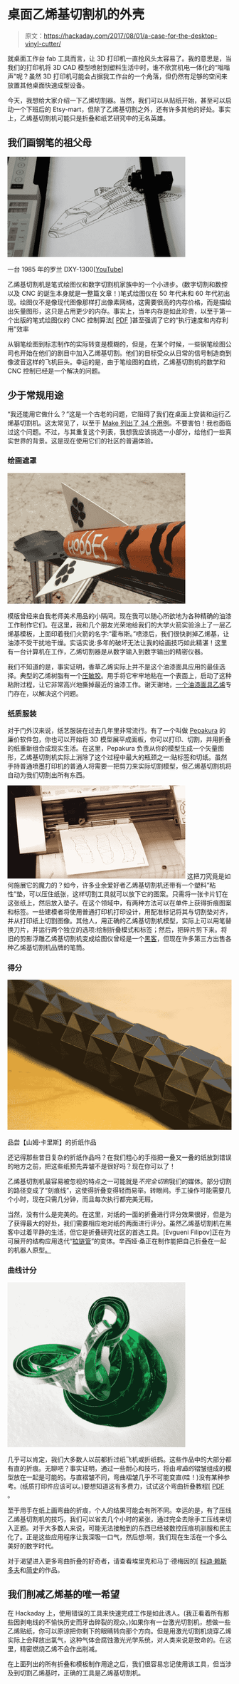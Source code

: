 # 桌面乙烯基切割机的外壳

> 原文：<https://hackaday.com/2017/08/01/a-case-for-the-desktop-vinyl-cutter/>

就桌面工作台 fab 工具而言，让 3D 打印机一直抢风头太容易了。我的意思是，当我们的打印机将 3D CAD 模型喷射到塑料生活中时，谁不欣赏机电一体化的“嗡嗡声”呢？虽然 3D 打印机可能会占据我工作台的一个角落，但仍然有足够的空间来放置其他桌面快速成型设备。

今天，我想给大家介绍一下乙烯切割器。当然，我们可以从贴纸开始，甚至可以启动一个下班后的 Etsy-mart，但除了乙烯基切割之外，还有许多其他的好处。事实上，乙烯基切割机可能只是折叠和纸艺研究中的无名英雄。

## 我们画钢笔的祖父母

[![](img/6595fb3dccbde3289728d94a441f92f5.png)](https://hackaday.com/wp-content/uploads/2017/08/roland-dxy-1300-pen-plotter-drawing-the-autocad-space-shuttle-dwg-from-1985-izip0cqhofymp4-shot0001.jpg) 

一台 1985 年的罗兰 DXY-1300[[YouTube](https://www.youtube.com/watch?v=iziP0cQhOFY)]

乙烯基切割机是笔式绘图仪和数字切割机家族中的一个小进步。(数字切割和数控以及 CNC 的诞生本身就是一整篇文章！)笔式绘图仪在 50 年代末和 60 年代初出现。绘图仪不是像现代图像那样打出像素网格，这需要很高的内存价格，而是描绘出矢量图形，这只是占用更少的内存。事实上，当年内存是如此珍贵，以至于第一个出版的笔式绘图仪的 CNC 控制算法[ [PDF](https://pdfs.semanticscholar.org/c443/c0b5f74f75d87193bc373cdc5b0b61cf28fd.pdf) ]甚至强调了它的“执行速度和内存利用”效率

从钢笔绘图到标志制作的实际转变是模糊的，但是，在某个时候，一些钢笔绘图公司也开始在他们的剧目中加入乙烯基切割。他们的目标受众从日常的信号制造商到像波音这样的飞机巨头。幸运的是，由于笔绘图的血统，乙烯基切割机的数学和 CNC 控制已经是一个解决的问题。

## 少于常规用途

“我还能用它做什么？”这是一个古老的问题，它阻碍了我们在桌面上安装和运行乙烯基切割机。这太常见了，以至于 [Make 列出了 34 个用例](http://makezine.com/2015/12/15/34-things-didnt-realize-can-vinyl-cutter/)。不要害怕！我也面临过这个问题。不过，与其重复这个列表，我想我应该挑选一小部分，给他们一些真实世界的背景。这是现在使用它们的社区的普遍体验。

### 绘画遮罩

![](img/f2d91b6e56a43050157a8d14388e590a.png)

模版曾经来自我老师美术用品的小隔间。现在我可以随心所欲地为各种精确的油漆工作制作它们。在这里，我和几个朋友光荣地给我们的大学火箭实验涂上了一层乙烯基模板，上面印着我们火箭的名字:“霍布斯。”喷漆后，我们很快剥掉乙烯基，让油漆不受干扰地干燥。实话实说:多年的破坏无法让我的绘画技巧如此精湛！这里有一台计算机在工作，乙烯切割器是从数字输入到数字输出的精密仪器。

我们不知道的是，事实证明，香草乙烯实际上并不是这个油漆面具应用的最佳选择。典型的乙烯树脂有一个[压敏胶](http://hingstssignpost.blogspot.com/2014/04/pressure-sensitives-101-made-easier.html)。用手将它牢牢地粘在一个表面上，启动了这种粘附过程，让它非常高兴地撕掉最近的油漆工作。谢天谢地，[一个油漆面具乙烯](http://www.uscutter.com/ORAMASK-813-Paint-Mask-Stencil?utm_source=google&utm_medium=cpc&adpos=1o1&scid=scplp300&sc_intid=300&gclid=EAIaIQobChMIkN_y95Kh1QIV1D2BCh3z8wTgEAQYASABEgLvFfD_BwE)专门存在，以解决这个问题。

### 纸质服装

对于门外汉来说，纸艺服装在过去几年里非常流行。有了一个叫做 [Pepakura](http://www.tamasoft.co.jp/pepakura-en/) 的廉价软件包，你也可以开始将 3D 模型展平成面板，你可以打印、切割，并用折叠的纸重新组合成现实生活。在这里，Pepakura 负责从你的模型生成一个矢量图形，乙烯基切割机实际上消除了这个过程中最大的瓶颈之一:贴标签和切纸。虽然手持普通喷墨打印机的普通人将需要一把剪刀来实际切割模型，但乙烯基切割机将自动为我们切割出所有东西。

[![](img/7e0347e9b6937dd945c933a0221f99c9.png)](https://hackaday.com/wp-content/uploads/2017/08/pepakura_silhouette_bright.png) 这把刀究竟是如何施展它的魔力的？如今，许多业余爱好者乙烯基切割机还带有一个塑料“粘性”垫，可以压住纸张，这样切割工具就可以放下它的图案。只需将一张卡片钉在这张纸上，然后放入垫子。在这个领域中，有两种方法可以在单件上获得折痕图案和标签。一些建模者将使用普通打印机打印设计，用配准标记将其与切割垫对齐，并从打印纸上切割图像。其他人，用正确的乙烯基切割机模型，实际上可以用笔替换刀片，并运行两个独立的选项:绘制折叠模式和标签；然后，把碎片剪下来。将旧的剪影浮雕乙烯基切割机变成绘图仪曾经是一个[黑客](http://www.blackandwhiteobsession.com/2014/01/Silhouette-Pen-Holder-Blade-Hack-Tutorial.html)，但现在许多第三方出售各种乙烯基切割机品牌的笔筒。

### 得分

![](img/b38be718ae762e0973a6f2eb1c738e77.png)

品尝【山姆·卡里斯】的折纸作品

还记得那些昔日复杂的折纸作品吗？在我们粗心的手指把一叠又一叠的纸放到错误的地方之前，把这些纸预先弄皱不是很好吗？现在你可以了！

乙烯基切割机最容易被忽视的特点之一可能就是*不完全切割*我们的媒体。部分切割的路径变成了“刻痕线”，这使得折叠变得轻而易举。转眼间。手工操作可能需要几个小时，现在只需几分钟，而且每次执行都完美无瑕。

当然，没有什么是完美的。在这里，对纸的一面的折叠进行评分效果很好，但是为了获得最大的好处，我们需要相应地对纸的两面进行评分。虽然乙烯基切割机在黑客中过着平静的生活，但它是折叠研究社区的首选工具。[Evgueni Filipov]正在为可展开的结构应用迭代“[拉链管](https://www.youtube.com/watch?v=UA__bXPRdhw)”的变体。辛西娅·桑正在制作能把自己折叠在一起的机器人原型[。](https://www.youtube.com/watch?v=3G8xyb0xGqY)

### 曲线计分

[![](img/bf64bc13cbbc0dc84eb7e6a4a5c7dae2.png)](https://hackaday.com/wp-content/uploads/2017/08/abstruse_puerility_bright.png)

几乎可以肯定，我们大多数人以前都折过纸飞机或折纸鹤。这些作品中的大部分都有直的折痕。无聊吧？事实证明，通过一些耐心和技巧，将由*弯曲的*褶皱组成的模型放在一起是可能的。与直褶皱不同，弯曲褶皱几乎不可能变直(哇！)没有某种参考。(纸质打印件应该可以。)要想知道这有多费力，试试这个弯曲折叠教程[ [PDF](http://api.ning.com/files/*whl3J3XpWRC7h8SRsJblFG13bo2taISkq5IeBzeNrQwtOTtjhPGxaCoN8jBv8GBfxQNY*WdP8Goqo-XN*-T2Kh07N9GGUep/curvedfolding.pdf) 。

至于用手在纸上画弯曲的折痕，个人的结果可能会有所不同。幸运的是，有了压线乙烯基切割机的技巧，我们可以省去几个小时的紧张，通过完全去除手工压线来切入正题。对于大多数人来说，可能无法接触到的东西已经被数控压痕机驯服和民主化了。正是这些应用程序让我深吸一口气，然后想:啊，我们现在生活在一个多么美好的数字时代。

对于渴望进入更多弯曲折叠的好奇者，请查看埃里克和马丁·德梅因的[ [科迪·赖斯多夫](https://crumpledcortex.com/instructions/)和[简史](http://erikdemaine.org/curved/history/)的作品。

## 我们削减乙烯基的唯一希望

在 Hackaday 上，使用错误的工具来快速完成工作是如此诱人。(我正看着所有那些因剥电线的不愉快历史而牙齿碎裂的观众。)如果你有一台激光切割机，想做一些乙烯贴纸，你可以原谅把你剩下的眼睛转向那个方向。但是用激光切割机烧穿乙烯实际上会释放出氯气，这种气体会腐蚀激光光学系统，对人类来说是致命的。在这里，精密燃烧乙烯不会作出削减。

在上面列出的所有折叠和模板制作用途之后，我们很容易忘记使用该工具，但当涉及到切割乙烯基时，正确的工具是乙烯基切割机。
